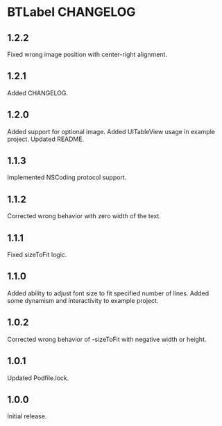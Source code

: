 # BTLabel CHANGELOG


## 1.2.2

Fixed wrong image position with center-right alignment.


## 1.2.1

Added CHANGELOG.


## 1.2.0

Added support for optional image.
Added UITableView usage in example project.
Updated README.


## 1.1.3

Implemented NSCoding protocol support.


## 1.1.2

Corrected wrong behavior with zero width of the text.


## 1.1.1

Fixed sizeToFit logic.


## 1.1.0

Added ability to adjust font size to fit specified number of lines.
Added some dynamism and interactivity to example project.


## 1.0.2

Corrected wrong behavior of -sizeToFit with negative width or height.


## 1.0.1

Updated Podfile.lock.


## 1.0.0

Initial release.

